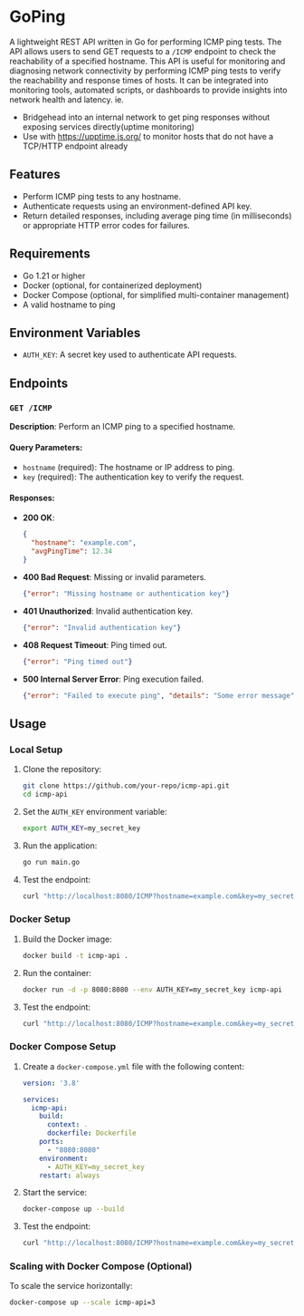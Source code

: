 # GoPing

A lightweight REST API written in Go for performing ICMP ping tests. The API allows users to send GET requests to a `/ICMP` endpoint to check the reachability of a specified hostname.
This API is useful for monitoring and diagnosing network connectivity by performing ICMP ping tests to verify the reachability and response times of hosts. It can be integrated into monitoring tools, automated scripts, or dashboards to provide insights into network health and latency.
ie. 
- Bridgehead into an internal network to get ping responses without exposing services directly(uptime monitoring)
- Use with https://upptime.js.org/ to monitor hosts that do not have a TCP/HTTP endpoint already
## Features
- Perform ICMP ping tests to any hostname.
- Authenticate requests using an environment-defined API key.
- Return detailed responses, including average ping time (in milliseconds) or appropriate HTTP error codes for failures.

## Requirements
- Go 1.21 or higher
- Docker (optional, for containerized deployment)
- Docker Compose (optional, for simplified multi-container management)
- A valid hostname to ping

## Environment Variables
- `AUTH_KEY`: A secret key used to authenticate API requests.

## Endpoints

### `GET /ICMP`
**Description**: Perform an ICMP ping to a specified hostname.

#### Query Parameters:
- `hostname` (required): The hostname or IP address to ping.
- `key` (required): The authentication key to verify the request.

#### Responses:
- **200 OK**:
    ```json
    {
      "hostname": "example.com",
      "avgPingTime": 12.34
    }
    ```
- **400 Bad Request**: Missing or invalid parameters.
    ```json
    {"error": "Missing hostname or authentication key"}
    ```
- **401 Unauthorized**: Invalid authentication key.
    ```json
    {"error": "Invalid authentication key"}
    ```
- **408 Request Timeout**: Ping timed out.
    ```json
    {"error": "Ping timed out"}
    ```
- **500 Internal Server Error**: Ping execution failed.
    ```json
    {"error": "Failed to execute ping", "details": "Some error message"}
    ```

## Usage

### Local Setup
1. Clone the repository:
    ```bash
    git clone https://github.com/your-repo/icmp-api.git
    cd icmp-api
    ```

2. Set the `AUTH_KEY` environment variable:
    ```bash
    export AUTH_KEY=my_secret_key
    ```

3. Run the application:
    ```bash
    go run main.go
    ```

4. Test the endpoint:
    ```bash
    curl "http://localhost:8080/ICMP?hostname=example.com&key=my_secret_key"
    ```

### Docker Setup
1. Build the Docker image:
    ```bash
    docker build -t icmp-api .
    ```

2. Run the container:
    ```bash
    docker run -d -p 8080:8080 --env AUTH_KEY=my_secret_key icmp-api
    ```

3. Test the endpoint:
    ```bash
    curl "http://localhost:8080/ICMP?hostname=example.com&key=my_secret_key"
    ```

### Docker Compose Setup
1. Create a `docker-compose.yml` file with the following content:
    ```yaml
    version: '3.8'

    services:
      icmp-api:
        build:
          context: .
          dockerfile: Dockerfile
        ports:
          - "8080:8080"
        environment:
          - AUTH_KEY=my_secret_key
        restart: always
    ```

2. Start the service:
    ```bash
    docker-compose up --build
    ```

3. Test the endpoint:
    ```bash
    curl "http://localhost:8080/ICMP?hostname=example.com&key=my_secret_key"
    ```

### Scaling with Docker Compose (Optional)
To scale the service horizontally:
```bash
docker-compose up --scale icmp-api=3